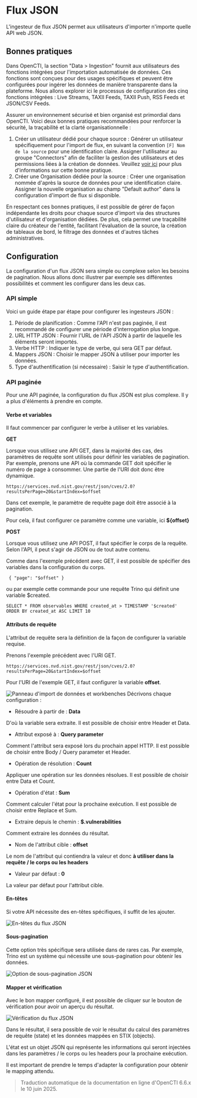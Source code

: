 # Flux JSON

L'ingesteur de flux JSON permet aux utilisateurs d'importer n'importe quelle API web JSON.

<a id="best-practices-section"></a>
## Bonnes pratiques

Dans OpenCTI, la section "Data > Ingestion" fournit aux utilisateurs des fonctions intégrées pour l'importation automatisée de données. Ces fonctions sont conçues pour des usages spécifiques et peuvent être configurées pour ingérer les données de manière transparente dans la plateforme. Nous allons explorer ici le processus de configuration des cinq fonctions intégrées : Live Streams, TAXII Feeds, TAXII Push, RSS Feeds et JSON/CSV Feeds.

Assurer un environnement sécurisé et bien organisé est primordial dans OpenCTI. Voici deux bonnes pratiques recommandées pour renforcer la sécurité, la traçabilité et la clarté organisationnelle :

1. Créer un utilisateur dédié pour chaque source : Générer un utilisateur spécifiquement pour l'import de flux, en suivant la convention `[F] Nom de la source` pour une identification claire. Assigner l'utilisateur au groupe "Connectors" afin de faciliter la gestion des utilisateurs et des permissions liées à la création de données. Veuillez [voir ici](../../deployment/connectors.md#connector-token-section) pour plus d'informations sur cette bonne pratique.
2. Créer une Organisation dédiée pour la source : Créer une organisation nommée d'après la source de données pour une identification claire. Assigner la nouvelle organisation au champ "Default author" dans la configuration d'import de flux si disponible.

En respectant ces bonnes pratiques, il est possible de gérer de façon indépendante les droits pour chaque source d'import via des structures d'utilisateur et d'organisation dédiées. De plus, cela permet une traçabilité claire du créateur de l'entité, facilitant l'évaluation de la source, la création de tableaux de bord, le filtrage des données et d'autres tâches administratives.

## Configuration

La configuration d'un flux JSON sera simple ou complexe selon les besoins de pagination.
Nous allons donc illustrer par exemple ses différentes possibilités et comment les configurer dans les deux cas.

### API simple

Voici un guide étape par étape pour configurer les ingesteurs JSON :

1. Période de planification : Comme l'API n'est pas paginée, il est recommandé de configurer une période d'interrogation plus longue.
2. URL HTTP JSON : Fournir l'URL de l'API JSON à partir de laquelle les éléments seront importés.
3. Verbe HTTP : Indiquer le type de verbe, qui sera GET par défaut.
4. Mappers JSON : Choisir le mapper JSON à utiliser pour importer les données.
5. Type d'authentification (si nécessaire) : Saisir le type d'authentification.

### API paginée

Pour une API paginée, la configuration du flux JSON est plus complexe. Il y a plus d'éléments à prendre en compte.

#### Verbe et variables

Il faut commencer par configurer le verbe à utiliser et les variables.

**GET**

Lorsque vous utilisez une API GET, dans la majorité des cas, des paramètres de requête sont utilisés pour définir les variables de pagination.
Par exemple, prenons une API où la commande GET doit spécifier le numéro de page à consommer.
Une partie de l'URI doit donc être dynamique.

```https://services.nvd.nist.gov/rest/json/cves/2.0?resultsPerPage=20&startIndex=$offset```

Dans cet exemple, le paramètre de requête page doit être associé à la pagination.

Pour cela, il faut configurer ce paramètre comme une variable, ici **${offset}**

**POST**

Lorsque vous utilisez une API POST, il faut spécifier le corps de la requête. Selon l'API, il peut s'agir de JSON ou de tout autre contenu.

Comme dans l'exemple précédent avec GET, il est possible de spécifier des variables dans la configuration du corps.

``` { "page": "$offset" }```

ou par exemple cette commande pour une requête Trino qui définit une variable $created.

```SELECT * FROM observables WHERE created_at > TIMESTAMP '$created' ORDER BY created_at ASC LIMIT 10```

#### Attributs de requête

L'attribut de requête sera la définition de la façon de configurer la variable requise.

Prenons l'exemple précédent avec l'URI GET.

```https://services.nvd.nist.gov/rest/json/cves/2.0?resultsPerPage=20&startIndex=$offset```

Pour l'URI de l'exemple GET, il faut configurer la variable **offset**.

![Panneau d'import de données et workbenches](../assets/json-feed-paginated.png)
Décrivons chaque configuration :
- Résoudre à partir de : **Data**

D'où la variable sera extraite. Il est possible de choisir entre Header et Data.

- Attribut exposé à : **Query parameter**

Comment l'attribut sera exposé lors du prochain appel HTTP. Il est possible de choisir entre Body / Query parameter et Header.

- Opération de résolution : **Count**

Appliquer une opération sur les données résolues. Il est possible de choisir entre Data et Count.

- Opération d'état : **Sum**

Comment calculer l'état pour la prochaine exécution. Il est possible de choisir entre Replace et Sum.

- Extraire depuis le chemin : **$.vulnerabilities**

Comment extraire les données du résultat.

- Nom de l'attribut cible : **offset**

Le nom de l'attribut qui contiendra la valeur et donc **à utiliser dans la requête / le corps ou les headers**

- Valeur par défaut : **0**

La valeur par défaut pour l'attribut cible.

#### En-têtes

Si votre API nécessite des en-têtes spécifiques, il suffit de les ajouter.

![En-têtes du flux JSON](../assets/json-feed-headers.png)

#### Sous-pagination

Cette option très spécifique sera utilisée dans de rares cas. Par exemple, Trino est un système qui nécessite une sous-pagination pour obtenir les données.

![Option de sous-pagination JSON](../assets/json-feed-sub.png)

#### Mapper et vérification

Avec le bon mapper configuré, il est possible de cliquer sur le bouton de vérification pour avoir un aperçu du résultat.

![Vérification du flux JSON](../assets/json-feed-verify.png)

Dans le résultat, il sera possible de voir le résultat du calcul des paramètres de requête (state) et les données mappées en STIX (objects).

L'état est un objet JSON qui représente les informations qui seront injectées dans les paramètres / le corps ou les headers pour la prochaine exécution.

Il est important de prendre le temps d'adapter la configuration pour obtenir le mapping attendu.


> Traduction automatique de la documentation en ligne d'OpenCTI 6.6.x le 10 juin 2025.